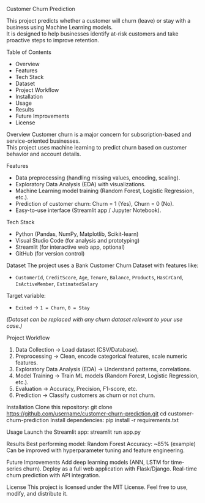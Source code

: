 Customer Churn Prediction

This project predicts whether a customer will churn (leave) or stay with a business using Machine Learning models.  
It is designed to help businesses identify at-risk customers and take proactive steps to improve retention.


 Table of Contents
- Overview
- Features
- Tech Stack
- Dataset
- Project Workflow
- Installation
- Usage
- Results
- Future Improvements
- License


Overview
Customer churn is a major concern for subscription-based and service-oriented businesses.  
This project uses machine learning to predict churn based on customer behavior and account details.


Features
- Data preprocessing (handling missing values, encoding, scaling).
- Exploratory Data Analysis (EDA) with visualizations.
- Machine Learning model training (Random Forest, Logistic Regression, etc.).
- Prediction of customer churn: Churn = 1 (Yes), Churn = 0 (No).
- Easy-to-use interface (Streamlit app / Jupyter Notebook).


Tech Stack
- Python (Pandas, NumPy, Matplotlib, Scikit-learn)
- Visual Studio Code (for analysis and prototyping)
- Streamlit (for interactive web app, optional)
- GitHub (for version control)


Dataset
The project uses a Bank Customer Churn Dataset with features like:
- `CustomerId`, `CreditScore`, `Age`, `Tenure`, `Balance`, `Products`, `HasCrCard`, `IsActiveMember`, `EstimatedSalary`

Target variable:
- `Exited` → `1 = Churn`, `0 = Stay`

*(Dataset can be replaced with any churn dataset relevant to your use case.)*


Project Workflow
1. Data Collection → Load dataset (CSV/Database).  
2. Preprocessing → Clean, encode categorical features, scale numeric features.  
3. Exploratory Data Analysis (EDA) → Understand patterns, correlations.  
4. Model Training → Train ML models (Random Forest, Logistic Regression, etc.).  
5. Evaluation → Accuracy, Precision, F1-score, etc.  
6. Prediction → Classify customers as churn or not churn.  


Installation
Clone this repository:
git clone https://github.com/username/customer-churn-prediction.git
cd customer-churn-prediction
Install dependencies:
pip install -r requirements.txt



Usage
Launch the Streamlit app:
streamlit run app.py


Results
Best performing model: Random Forest
Accuracy: ~85% (example)
Can be improved with hyperparameter tuning and feature engineering.


Future Improvements
Add deep learning models (ANN, LSTM for time-series churn).
Deploy as a full web application with Flask/Django.
Real-time churn prediction with API integration.


License
This project is licensed under the MIT License.
Feel free to use, modify, and distribute it.
